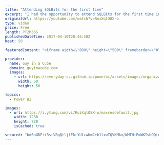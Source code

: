 ```yaml
---
title: "Attending SQLBits for the first time"
excerpt: "I had the opportunity to attend SQLBits for the first time in the UK. This was an outstanding event with great people and an awesome attendee party. This clip are some highlights from the event to hopefully convey what it was like to attend. This event really showed how great the SQL Family is!!!  Music"
originalUrl: https://youtube.com/watch?v=RoiXqlO8X-o
type: video
price: Free
length: PT2M36S
publishedDateTime: 2017-04-10T20:46:50Z
heat: 50

featuredContent: "<iframe width=\"800\" height=\"500\" frameborder=\"0\" src=\"https://www.youtube.com/embed/RoiXqlO8X-o\" allow=\"accelerometer; autoplay; encrypted-media; gyroscope; picture-in-picture\" allowfullscreen></iframe>"

provider:
  name: Guy in a Cube
  domain: guyinacube.com
  images:
    - url: https://everyday-cc.github.io/powerbi/assets/images/organizations/guyinacube.com-50x50.jpg
      width: 50
      height: 50

topics:
  - Power BI

images:
  - url: https://i.ytimg.com/vi/RoiXqlO8X-o/maxresdefault.jpg
    width: 1280
    height: 720
    isCached: true

secured: "bd6nUDFtiBstVRgQtljlEkrYUlcwhmC+b1lxwTQVKMkv/WMTHrRmWKIshQQtnH9OSn/Fsw8G7rwVqaD5pxvwvqo8LobjI5zXVJmyi4EFapwIB9M6CUYAqEob73KoPJxXOKAtgPxtS/Tt8h9rJIkzFg9ZmYJA9fX1sg2bSfYBT1qkmRITxlNqORCXqtlpXQwhhF7QF9fwjftmtK9qifLILkO60B6H/1BzjWDN1GY/YY3J/uo/LzqOfOyLzpRGSN4ZBQBXMxYJIbj08jegyd6KVg5GoxtJQ5nKUetpSYHWAcyziPR/JTzfncBq3xHh6EIXwNnrg4KGb0YQ+SjdN1n4+eKVtX5l0MNJp7Iz6417DT2qRNT4bmPwPF1yQOl3SbI+bSl9r4DFE1ztfFv1Ngd9lxSzSgC1O9ing+xAn8gk5/0=;rqhZQzYv73Vx7Ho8k4hs4Q=="
---
```


